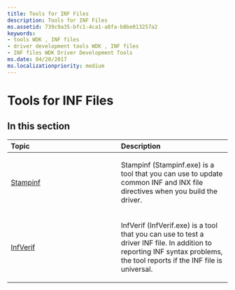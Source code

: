 ```yaml
---
title: Tools for INF Files
description: Tools for INF Files
ms.assetid: 739c9a35-bfc1-4ca1-a8fa-b8be013257a2
keywords:
- tools WDK , INF files
- driver development tools WDK , INF files
- INF files WDK Driver Development Tools
ms.date: 04/20/2017
ms.localizationpriority: medium
---
```


# Tools for INF Files


## <span id="ddk_tools_for_inf_files_tools"></span><span id="DDK_TOOLS_FOR_INF_FILES_TOOLS"></span>


## <span id="in_this_section"></span>In this section


<table>
<colgroup>
<col width="50%" />
<col width="50%" />
</colgroup>
<thead>
<tr class="header">
<th align="left">Topic</th>
<th align="left">Description</th>
</tr>
</thead>
<tbody>
<tr class="odd">
<td align="left"><p><a href="stampinf.md" data-raw-source="[Stampinf](stampinf.md)">Stampinf</a></p></td>
<td align="left"><p>Stampinf (Stampinf.exe) is a tool that you can use to update common INF and INX file directives when you build the driver.</p></td>
</tr>
<tr class="even">
<td align="left"><p><a href="infverif.md" data-raw-source="[InfVerif](infverif.md)">InfVerif</a></p></td>
<td align="left"><p>InfVerif (InfVerif.exe) is a tool that you can use to test a driver INF file. In addition to reporting INF syntax problems, the tool reports if the INF file is universal.</p></td>
</tr>
</tbody>
</table>

 

 

 





